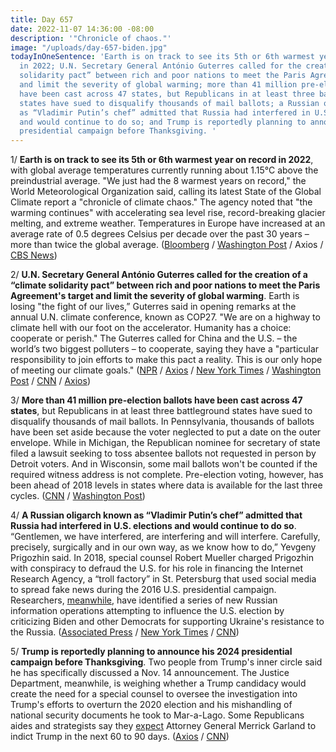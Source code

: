 ```yaml
---
title: Day 657
date: 2022-11-07 14:36:00 -08:00
description: '"Chronicle of chaos."'
image: "/uploads/day-657-biden.jpg"
todayInOneSentence: 'Earth is on track to see its 5th or 6th warmest year on record
  in 2022; U.N. Secretary General António Guterres called for the creation of a “climate
  solidarity pact” between rich and poor nations to meet the Paris Agreement''s target
  and limit the severity of global warming; more than 41 million pre-election ballots
  have been cast across 47 states, but Republicans in at least three battleground
  states have sued to disqualify thousands of mail ballots; a Russian oligarch known
  as “Vladimir Putin’s chef” admitted that Russia had interfered in U.S. elections
  and would continue to do so; and Trump is reportedly planning to announce his 2024
  presidential campaign before Thanksgiving. '
---
```


1/ **Earth is on track to see its 5th or 6th warmest year on record in 2022**, with global average temperatures currently running about 1.15°C above the preindustrial average. "We just had the 8 warmest years on record," the World Meteorological Organization said, calling its latest State of the Global Climate report a "chronicle of climate chaos." The agency noted that "the warming continues" with accelerating sea level rise, record-breaking glacier melting, and extreme weather. Temperatures in Europe have increased at an average rate of 0.5 degrees Celsius per decade over the past 30 years – more than twice the global average. ([Bloomberg](https://www.bloomberg.com/news/articles/2022-11-06/global-warming-turned-2022-into-a-chronicle-of-climate-chaos?sref=MIBMEEoj) / [Washington Post](https://www.washingtonpost.com/climate-environment/2022/11/03/europe-heating-faster-global-warming/) / Axios / [CBS News](https://www.cbsnews.com/news/climate-change-8-warmest-years-record-cop27-world-meteorological-organization-united-nations/))

2/ **U.N. Secretary General António Guterres called for the creation of a “climate solidarity pact” between rich and poor nations to meet the Paris Agreement's target and limit the severity of global warming**. Earth is losing "the fight of our lives,” Guterres said in opening remarks at the annual U.N. climate conference, known as COP27. "We are on a highway to climate hell with our foot on the accelerator. Humanity has a choice: cooperate or perish." The Guterres called for China and the U.S. – the world’s two biggest polluters – to cooperate, saying they have a "particular responsibility to join efforts to make this pact a reality. This is our only hope of meeting our climate goals." ([NPR](https://www.npr.org/2022/11/07/1134719701/cop27-un-guterres-climate-hell-warning) / [Axios](https://www.axios.com/2022/11/07/un-leader-cop27-climate-change-solidarity-pact) / [New York Times](https://www.nytimes.com/live/2022/11/07/climate/cop27-climate-summit) / [Washington Post](https://www.washingtonpost.com/climate-environment/2022/11/07/cop27-egypt-climate-conference-live-updates/) / [CNN](https://www.cnn.com/2022/11/07/world/loss-and-damage-explained-cop27-climate/index.html) / [Axios](https://www.axios.com/2022/11/07/cop27-climate-signal-statistics))

3/ **More than 41 million pre-election ballots have been cast across 47 states**, but Republicans in at least three battleground states have sued to disqualify thousands of mail ballots. In Pennsylvania, thousands of ballots have been set aside because the voter neglected to put a date on the outer envelope. While in Michigan, the Republican nominee for secretary of state filed a lawsuit seeking to toss absentee ballots not requested in person by Detroit voters. And in Wisconsin, some mail ballots won't be counted if the required witness address is not complete. Pre-election voting, however, has been ahead of 2018 levels in states where data is available for the last three cycles. ([CNN](https://www.cnn.com/politics/live-news/election-day-coverage-11-07-2022/h_77fd1ef7837c5ba2ec2e2e4d92113132) / [Washington Post](https://www.washingtonpost.com/elections/2022/11/07/gop-sues-reject-mail-ballots/))

4/ **A Russian oligarch known as “Vladimir Putin’s chef” admitted that Russia had interfered in U.S. elections and would continue to do so**. “Gentlemen, we have interfered, are interfering and will interfere. Carefully, precisely, surgically and in our own way, as we know how to do,” Yevgeny Prigozhin said. In 2018, special counsel Robert Mueller charged Prigozhin with conspiracy to defraud the U.S. for his role in financing the Internet Research Agency, a “troll factory” in St. Petersburg that used social media to spread fake news during the 2016 U.S. presidential campaign. Researchers, [meanwhile](https://www.nytimes.com/2022/11/06/technology/russia-misinformation-midterms.html), have identified a series of new Russian information operations attempting to influence the U.S. election by criticizing Biden and other Democrats for supporting Ukraine's resistance to the Russia. ([Associated Press](https://apnews.com/article/2022-midterm-elections-business-social-media-7fefa7ab0491b653f6094a4d090155fe) / [New York Times](https://www.nytimes.com/2022/11/07/us/politics/yevgeny-prigozhin-putin-ally-elections.html) / [CNN](https://www.cnn.com/2022/11/07/europe/yevgeny-prigozhin-russia-us-election-meddling-intl/index.html))

5/ **Trump is reportedly planning to announce his 2024 presidential campaign before Thanksgiving**. Two people from Trump's inner circle said he has specifically discussed a Nov. 14 announcement. The Justice Department, meanwhile, is weighing whether a Trump candidacy would create the need for a special counsel to oversee the investigation into Trump's efforts to overturn the 2020 election and his mishandling of national security documents he took to Mar-a-Lago. Some Republicans aides and strategists say they [expect](https://thehill.com/homenews/senate/3720591-expected-trump-indictment-looms-over-midterm-election/) Attorney General Merrick Garland to indict Trump in the next 60 to 90 days. ([Axios](https://www.axios.com/2022/11/04/trump-presidential-run-2024-announcement) / [CNN](https://www.cnn.com/2022/11/04/politics/donald-trump-presidential-announcement/index.html))